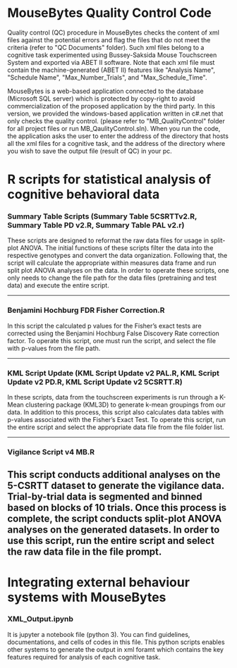 # MouseBytes Quality Control Code

Quality control (QC) procedure in MouseBytes checks the content of xml files against the potential errors and flag the files that do not meet the criteria (refer to "QC Documents" folder). Such xml files belong to a cognitive task experimented using Bussey-Saksida Mouse Touchscreen System and exported via ABET II software. Note that each xml file must contain the machine-generated (ABET II) features like "Analysis Name", "Schedule Name", "Max_Number_Trials", and "Max_Schedule_Time". 


MouseBytes is a web-based application connected to the database (Microsoft SQL server) which is protected by copy-right to avoid commercialization of the proposed application by the third party. In this version, we provided the windows-based application written in c#.net that only checks the quality control. (please refer to "MB_QualityControl" folder for all project files or run MB_QaulityControl.sln). 
When you run the code, the application asks the user to enter the address of the directory that hosts all the xml files for a cognitive task, and the address of the directory where you wish to save the output file (result of QC) in your pc. 

# R scripts for statistical analysis of cognitive behavioral data

### Summary Table Scripts (Summary Table 5CSRTTv2.R, Summary Table PD v2.R, Summary Table PAL v2.r)

These scripts are designed to reformat the raw data files for usage in split-plot ANOVA. The initial functions of these scripts filter the data into the respective genotypes and convert the data organization. Following that, the script will calculate the appropriate within measures data frame and run split plot ANOVA analyses on the data. In order to operate these scripts, one only needs to change the file path for the data files (pretraining and test data) and execute the entire script.

-----------------------------------------------------------------------------
### Benjamini Hochburg FDR Fisher Correction.R

In this script the calculated p values for the Fisher’s exact tests are corrected using the Benjamini Hochburg False Discovery Rate correction factor. To operate this script, one must run the script, and select the file with p-values from the file path.

-----------------------------------------------------------------------------
### KML Script Update (KML Script Update v2 PAL.R, KML Script Update v2 PD.R, KML Script Update v2 5CSRTT.R)

In these scripts, data from the touchscreen experiments is run through a K-Mean clustering package (KML3D) to generate k-mean groupings from our data. In addition to this process, this script also calculates data tables with p-values associated with the Fisher’s Exact Test. To operate this script, run the entire script and select the appropriate data file from the file folder list.

-----------------------------------------------------------------------------
### Vigilance Script v4 MB.R

This script conducts additional analyses on the 5-CSRTT dataset to generate the vigilance data. Trial-by-trial data is segmented and binned based on blocks of 10 trials. Once this process is complete, the script conducts split-plot ANOVA analyses on the generated datasets. In order to use this script, run the entire script and select the raw data file in the file prompt.
-----------------------------------------------------------------------------
# Integrating external behaviour systems with MouseBytes
### XML_Output.ipynb
It is jupyter a notebook file (python 3). You can find guidelines, documentations, and cells of codes in this file. This python scripts enables other systems to generate the output in xml foramt which contains the key features required for analysis of each cognitive task.
